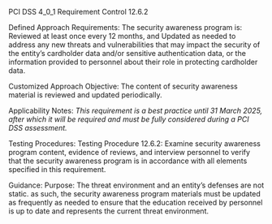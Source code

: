 PCI DSS 4_0_1 Requirement Control 12.6.2

Defined Approach Requirements:
The security awareness program is: Reviewed at least once every 12 months, and Updated as needed to address any new threats and vulnerabilities that may impact the security of the entity’s cardholder data and/or sensitive authentication data, or the information provided to personnel about their role in protecting cardholder data.

Customized Approach Objective:
The content of security awareness material is reviewed and updated periodically.

Applicability Notes:
_This requirement is a best practice until 31 March_ _2025, after which it will be required and must be_ _fully considered during a PCI DSS assessment._

Testing Procedures:
Testing Procedure 12.6.2: Examine security awareness program content, evidence of reviews, and interview personnel to verify that the security awareness program is in accordance with all elements specified in this requirement.

Guidance:
Purpose: The threat environment and an entity’s defenses are not static. as such, the security awareness program materials must be updated as frequently as needed to ensure that the education received by personnel is up to date and represents the current threat environment.